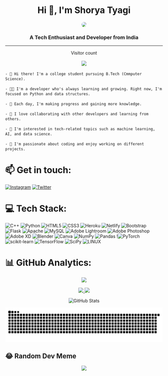 <h1 align="center">Hi 👋, I'm Shorya Tyagi</h1>
<div align="center">

<img align="center" src="https://user-images.githubusercontent.com/10498744/210012254-234538ff-d198-48aa-8964-37e6fd45d227.gif" style="border-radius: 80%;" height=300px/>
</div>

<h3 align="center">A Tech Enthusiast and Developer from India</h3>
<hr>

<p align="center"> 
  Visitor count<br><br>
  <img src="https://profile-counter.glitch.me/shoryatyagi/count.svg" />
</p>


    - 👋 Hi there! I'm a college student pursuing B.Tech (Cmmputer Science). 
    
    - 👨‍💻 I'm a developer who's always learning and growing. Right now, I'm focused on Python and data structures.
    
    - 🌱 Each day, I'm making progress and gaining more knowledge.
    
    - 🤝 I love collaborating with other developers and learning from others.
    
    - 🧐 I'm interested in tech-related topics such as machine learning, AI, and data science.
    
    - 🎉 I'm passionate about coding and enjoy working on different projects.


# 📫 Get in touch:
[![Instagram](https://img.shields.io/badge/Instagram-%23E4405F.svg?logo=Instagram&logoColor=white)](https://instagram.com/shorya_tyagi_29) [![Twitter](https://img.shields.io/badge/Twitter-%231DA1F2.svg?logo=Twitter&logoColor=white)](https://twitter.com/shorya_mindset) 

# 💻 Tech Stack:
![C++](https://img.shields.io/badge/c++-%2300599C.svg?style=for-the-badge&logo=c%2B%2B&logoColor=white) ![Python](https://img.shields.io/badge/python-3670A0?style=for-the-badge&logo=python&logoColor=ffdd54) ![HTML5](https://img.shields.io/badge/html5-%23E34F26.svg?style=for-the-badge&logo=html5&logoColor=white) ![CSS3](https://img.shields.io/badge/css3-%231572B6.svg?style=for-the-badge&logo=css3&logoColor=white) ![Heroku](https://img.shields.io/badge/heroku-%23430098.svg?style=for-the-badge&logo=heroku&logoColor=white) ![Netlify](https://img.shields.io/badge/netlify-%23000000.svg?style=for-the-badge&logo=netlify&logoColor=#00C7B7) ![Bootstrap](https://img.shields.io/badge/bootstrap-%23563D7C.svg?style=for-the-badge&logo=bootstrap&logoColor=white) ![Flask](https://img.shields.io/badge/flask-%23000.svg?style=for-the-badge&logo=flask&logoColor=white) ![Apache](https://img.shields.io/badge/apache-%23D42029.svg?style=for-the-badge&logo=apache&logoColor=white) ![MySQL](https://img.shields.io/badge/mysql-%2300f.svg?style=for-the-badge&logo=mysql&logoColor=white) ![Adobe Lightroom](https://img.shields.io/badge/Adobe%20Lightroom-31A8FF.svg?style=for-the-badge&logo=Adobe%20Lightroom&logoColor=white) ![Adobe Photoshop](https://img.shields.io/badge/adobephotoshop-%2331A8FF.svg?style=for-the-badge&logo=adobephotoshop&logoColor=white) ![Adobe XD](https://img.shields.io/badge/Adobe%20XD-470137?style=for-the-badge&logo=Adobe%20XD&logoColor=#FF61F6) ![Blender](https://img.shields.io/badge/blender-%23F5792A.svg?style=for-the-badge&logo=blender&logoColor=white) ![Canva](https://img.shields.io/badge/Canva-%2300C4CC.svg?style=for-the-badge&logo=Canva&logoColor=white) ![NumPy](https://img.shields.io/badge/numpy-%23013243.svg?style=for-the-badge&logo=numpy&logoColor=white) ![Pandas](https://img.shields.io/badge/pandas-%23150458.svg?style=for-the-badge&logo=pandas&logoColor=white) !![PyTorch](https://img.shields.io/badge/PyTorch-%23EE4C2C.svg?style=for-the-badge&logo=PyTorch&logoColor=white) ![scikit-learn](https://img.shields.io/badge/scikit--learn-%23F7931E.svg?style=for-the-badge&logo=scikit-learn&logoColor=white) ![TensorFlow](https://img.shields.io/badge/TensorFlow-%23FF6F00.svg?style=for-the-badge&logo=TensorFlow&logoColor=white) ![SciPy](https://img.shields.io/badge/SciPy-%230C55A5.svg?style=for-the-badge&logo=scipy&logoColor=%white) ![LINUX](https://img.shields.io/badge/Linux-FCC624?style=for-the-badge&logo=linux&logoColor=black)
# 📊 GitHub Analytics:

<!--
<p align="center">
    <img align="center" src="https://github-readme-stats.vercel.app/api?username=shoryatyagi&theme=dark&count_private=true&include_all_commits=true&hide_border=true"/>
</p>
<p align="center">
    <img align="center" height="195px" src="https://github-readme-stats.vercel.app/api/top-langs/?username=shoryatyagi&theme=tokyonight&layout=compact&hide_border=true"/>
</p>
-->


<p align="center">
  <img src="https://github-readme-activity-graph.cyclic.app/graph?username=shoryatyagi&theme=react-dark&hide_border=true"/>
</p>

<p align='center'>
<a href="https://github.com/AVS1508">
  <img height="180em" src="https://github-readme-stats.vercel.app/api?username=shoryatyagi&theme=tokyonight&count_private=true&include_all_commits=true&hide_border=true&show_icons=true" />
  <img height="180em" src="https://github-readme-stats.vercel.app/api/top-langs/?username=shoryatyagi&theme=tokyonight&layout=compact&hide_border=true" />
</a>
</p>


<p align="center">
  <img src="https://github-readme-streak-stats.herokuapp.com/?user=shoryatyagi&theme=tokyonight&hide_border=true" alt="GitHub Stats"/>
</p>

<p align ="center">
   <img src="github-contribution-grid-snake.svg"/>
    </p>

<!--
## 🐦 Latest Tweet 
<p align="center">
<a href="https://twitter.com/shorya_mindset">
<img src="https://gtce.itsvg.in/api?username=shorya_mindset&theme=dark&hide_border=true"/>
  </a>
 
  </p>

## ✍️ Random Dev Quote
<p align="center">
      <img src="https://quotes-github-readme.vercel.app/api?type=horizontal&theme=dark"/>
</p>
-->

## 😂 Random Dev Meme
<p align="center">
  <img src="https://rm.up.railway.app/" width="512px"/>
</p>


<!-- Proudly created with GPRM ( https://gprm.itsvg.in ) -->

